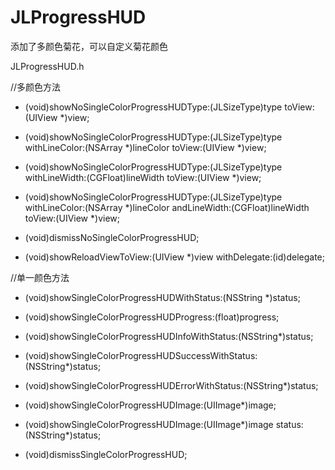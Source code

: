 # JLProgressHUD

添加了多颜色菊花，可以自定义菊花颜色

JLProgressHUD.h

//多颜色方法
+ (void)showNoSingleColorProgressHUDType:(JLSizeType)type toView:(UIView *)view;

+ (void)showNoSingleColorProgressHUDType:(JLSizeType)type withLineColor:(NSArray *)lineColor toView:(UIView *)view;
+ (void)showNoSingleColorProgressHUDType:(JLSizeType)type withLineWidth:(CGFloat)lineWidth toView:(UIView *)view;

+ (void)showNoSingleColorProgressHUDType:(JLSizeType)type withLineColor:(NSArray *)lineColor andLineWidth:(CGFloat)lineWidth toView:(UIView *)view;

+ (void)dismissNoSingleColorProgressHUD;

+ (void)showReloadViewToView:(UIView *)view withDelegate:(id)delegate;

//单一颜色方法
+ (void)showSingleColorProgressHUDWithStatus:(NSString *)status;
+ (void)showSingleColorProgressHUDProgress:(float)progress;
+ (void)showSingleColorProgressHUDInfoWithStatus:(NSString*)status;
+ (void)showSingleColorProgressHUDSuccessWithStatus:(NSString*)status;
+ (void)showSingleColorProgressHUDErrorWithStatus:(NSString*)status;

+ (void)showSingleColorProgressHUDImage:(UIImage*)image;
+ (void)showSingleColorProgressHUDImage:(UIImage*)image status:(NSString*)status;
+ (void)dismissSingleColorProgressHUD;

